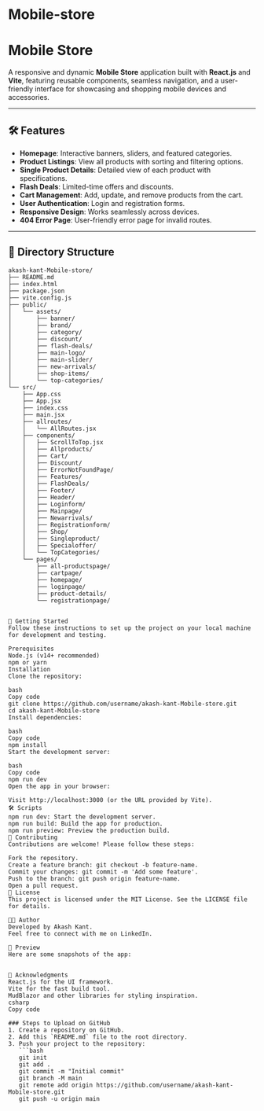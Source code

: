 # Mobile-store
# Mobile Store

A responsive and dynamic **Mobile Store** application built with **React.js** and **Vite**, featuring reusable components, seamless navigation, and a user-friendly interface for showcasing and shopping mobile devices and accessories.

---

## 🛠️ Features
- **Homepage**: Interactive banners, sliders, and featured categories.
- **Product Listings**: View all products with sorting and filtering options.
- **Single Product Details**: Detailed view of each product with specifications.
- **Flash Deals**: Limited-time offers and discounts.
- **Cart Management**: Add, update, and remove products from the cart.
- **User Authentication**: Login and registration forms.
- **Responsive Design**: Works seamlessly across devices.
- **404 Error Page**: User-friendly error page for invalid routes.

---

## 📂 Directory Structure
```plaintext
akash-kant-Mobile-store/
├── README.md
├── index.html
├── package.json
├── vite.config.js
├── public/
│   └── assets/
│       ├── banner/
│       ├── brand/
│       ├── category/
│       ├── discount/
│       ├── flash-deals/
│       ├── main-logo/
│       ├── main-slider/
│       ├── new-arrivals/
│       ├── shop-items/
│       └── top-categories/
└── src/
    ├── App.css
    ├── App.jsx
    ├── index.css
    ├── main.jsx
    ├── allroutes/
    │   └── AllRoutes.jsx
    ├── components/
    │   ├── ScrollToTop.jsx
    │   ├── Allproducts/
    │   ├── Cart/
    │   ├── Discount/
    │   ├── ErrorNotFoundPage/
    │   ├── Features/
    │   ├── FlashDeals/
    │   ├── Footer/
    │   ├── Header/
    │   ├── Loginform/
    │   ├── Mainpage/
    │   ├── Newarrivals/
    │   ├── Registrationform/
    │   ├── Shop/
    │   ├── Singleproduct/
    │   ├── Specialoffer/
    │   └── TopCategories/
    └── pages/
        ├── all-productspage/
        ├── cartpage/
        ├── homepage/
        ├── loginpage/
        ├── product-details/
        └── registrationpage/


🚀 Getting Started
Follow these instructions to set up the project on your local machine for development and testing.

Prerequisites
Node.js (v14+ recommended)
npm or yarn
Installation
Clone the repository:

bash
Copy code
git clone https://github.com/username/akash-kant-Mobile-store.git
cd akash-kant-Mobile-store
Install dependencies:

bash
Copy code
npm install
Start the development server:

bash
Copy code
npm run dev
Open the app in your browser:

Visit http://localhost:3000 (or the URL provided by Vite).
🛠️ Scripts
npm run dev: Start the development server.
npm run build: Build the app for production.
npm run preview: Preview the production build.
🤝 Contributing
Contributions are welcome! Please follow these steps:

Fork the repository.
Create a feature branch: git checkout -b feature-name.
Commit your changes: git commit -m 'Add some feature'.
Push to the branch: git push origin feature-name.
Open a pull request.
📜 License
This project is licensed under the MIT License. See the LICENSE file for details.

👨‍💻 Author
Developed by Akash Kant.
Feel free to connect with me on LinkedIn.

📸 Preview
Here are some snapshots of the app:


🌟 Acknowledgments
React.js for the UI framework.
Vite for the fast build tool.
MudBlazor and other libraries for styling inspiration.
csharp
Copy code

### Steps to Upload on GitHub
1. Create a repository on GitHub.
2. Add this `README.md` file to the root directory.
3. Push your project to the repository:
   ```bash
   git init
   git add .
   git commit -m "Initial commit"
   git branch -M main
   git remote add origin https://github.com/username/akash-kant-Mobile-store.git
   git push -u origin main
